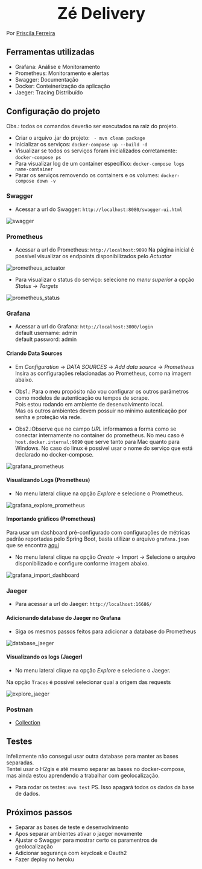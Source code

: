 <h1 align="center"><span style="font-size:150%">Zé Delivery</span></h1>

Por [Priscila Ferreira](https://www.linkedin.com/in/priscilasanfer/)

## Ferramentas utilizadas
- Grafana: Análise e Monitoramento
- Prometheus: Monitoramento e alertas
- Swagger: Documentação
- Docker: Conteinerização da aplicação
- Jaeger: Tracing Distribuído

## Configuração do projeto
Obs.: todos os comandos deverão ser executados na raiz do projeto.

- Criar o arquivo .jar do projeto: ``` - mvn clean package```
- Inicializar os serviços: ```docker-compose up --build -d```
- Visualizar se todos os serviços foram inicializados corretamente: ```docker-compose ps```
- Para visualizar log de um container específico: ```docker-compose logs name-container```
- Parar os serviços removendo os containers e os volumes: ```docker-compose down -v```
 
### Swagger
- Acessar a url do Swagger:
```http://localhost:8080/swagger-ui.html```

![swagger](./src/main/resources/images/swagger.png)
 
### Prometheus
- Acessar a url do Prometheus: ```http://localhost:9090```
Na página inicial é possível visualizar os endpoints disponibilizados pelo *Actuator*

![prometheus_actuator](./src/main/resources/images/prometheus_actuator.png)

- Para visualizar o status do serviço: selecione no *menu superior* a opção *Status* -> *Targets*

![prometheus_status](./src/main/resources/images/prometheus_status.png)

### Grafana
- Acessar a url do Grafana: ```http://localhost:3000/login```  
default username: admin  
default password: admin 

#### Criando Data Sources
- Em *Configuration* -> *DATA SOURCES* -> *Add data source* -> *Prometheus*
Insira as configurações relacionadas ao Prometheus, como na imagem abaixo.

- Obs1.: Para o meu propósito não vou configurar os outros parâmetros como modelos de autenticação ou tempos de scrape.   
Pois estou rodando em ambiente de desenvolvimento local.   
Mas os outros ambientes devem possuir no mínimo autenticação por senha e proteção via rede. 

- Obs2.:Observe que no campo *URL* informamos a forma como se conectar internamente no container do prometheus.
No meu caso é ```host.docker.internal:9090``` que serve tanto para Mac quanto para Windows.
No caso do linux é possível usar o nome do serviço que está declarado no docker-compose.

![grafana_prometheus](./src/main/resources/images/grafana_prometheus.png)

#### Visualizando Logs (Prometheus)
- No menu lateral clique na opção *Explore* e selecione o Prometheus.

![grafana_explore_prometheus](./src/main/resources/images/grafana_explore_prometheus.png)

#### Importando gráficos (Prometheus)
Para usar um dashboard pré-configurado com configurações de métricas padrão reportadas pelo Spring Boot, basta utilizar o arquivo `grafana.json` que se encontra [aqui](./src/main/resources/files/grafana.json)

- No menu lateral clique na opção *Create* -> Import -> Selecione o arquivo disponibilizado e configure conforme imagem abaixo.

![grafana_import_dashboard](./src/main/resources/images/grafana_import_dashboard.png)

### Jaeger
- Para acessar a url do Jaeger: ```http://localhost:16686/```

#### Adicionando database do Jaeger no Grafana
- Siga os mesmos passos feitos para adicionar a database do Prometheus

![database_jaeger](./src/main/resources/images/database_jaeger.png)

#### Visualizando os logs (Jaeger)
- No menu lateral clique na opção *Explore* e selecione o Jaeger.

Na opção ```Traces``` é possivel selecionar qual a origem das requests 

![explore_jaeger](./src/main/resources/images/explore_jaeger.png)

### Postman
- [Collection](./src/main/resources/files/Ze%20Delivery.postman_collection.json)

## Testes
Infelizmente não consegui usar outra database para manter as bases separadas.  
Tentei usar o H2gis e até mesmo separar as bases no docker-compose, mas ainda estou aprendendo a trabalhar com geolocalização.

- Para rodar os testes: ```mvn test```
  PS. Isso apagará todos os dados da base de dados.

  
## Próximos passos
- Separar as bases de teste e desenvolvimento 
- Apos separar ambientes ativar o jaeger novamente
- Ajustar o Swagger para mostrar certo os paramentros de geolocalização
- Adicionar segurança com keycloak e Oauth2  
- Fazer deploy no heroku

